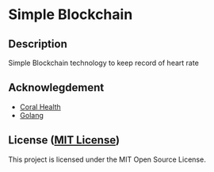 Simple Blockchain
===================
## Description

Simple Blockchain technology to keep record of heart rate 

## Acknowlegdement
* [Coral Health](https://mycoralhealth.com/)
* [Golang](https://golang.org)


## License ([MIT License](http://choosealicense.com/licenses/mit/))
This project is licensed under the MIT Open Source License.